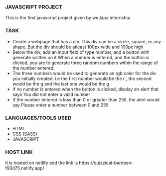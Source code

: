 <div>
    <h3>JAVASCRIPT PROJECT</h3>
    <p>This is the first javascript project given by weJapa internship</p>
</div>

<div>
    <h3>TASK</h3>
    <ul>
        <li>Create a webpage that has a div. This div can be a circle, square, or any shape. But the div should be atleast 100px wide and 100px high</li>
        <li>Below the div, add an input field of type number, and a button with generate written on it When a number is entered, and the button is clicked, you are to generate three random numbers within the range of the number entered.</li>
        <li>The three numbers would be used to generate an rgb color for the div you initially created. i.e the first number would be the r , the second would be the g  and the last one would be the g</li>
        <li>If no number is entered when the button is clicked, display an alert that says You did not enter a valid number</li>
        <li>If the number entered is less than 0 or greater than 255, the alert would say Please enter a number between 0 and 255</li>
    </ul>
</div>

<div>
    <h3>LANGUAGES/TOOLS USED</h3>
    <ul>
        <li>HTML</li>
        <li>CSS (SASS)</li>
        <li>JAVASCRIPT</li>
    </ul>
</div>

<div>
    <h3>HOST LINK</h3>
    <p> It is hosted on netlify and the link is https://quizzical-bardeen-f93d75.netlify.app/</p>
</div>